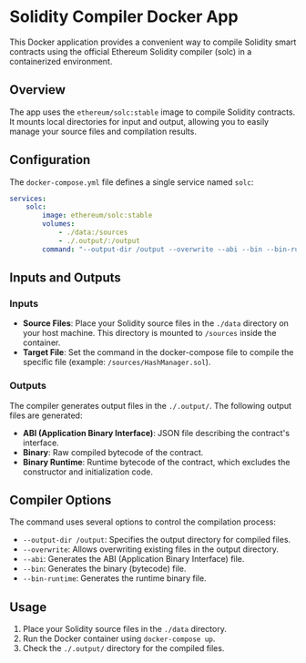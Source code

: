 # Solidity Compiler Docker App

This Docker application provides a convenient way to compile Solidity smart contracts using the official Ethereum Solidity compiler (solc) in a containerized environment.

## Overview

The app uses the `ethereum/solc:stable` image to compile Solidity contracts. It mounts local directories for input and output, allowing you to easily manage your source files and compilation results.

## Configuration

The `docker-compose.yml` file defines a single service named `solc`:

```yaml
services:
    solc:
        image: ethereum/solc:stable
        volumes:
            - ./data:/sources
            - ./.output/:/output
        command: "--output-dir /output --overwrite --abi --bin --bin-runtime /sources/HashManager.sol"
```


## Inputs and Outputs

### Inputs

- **Source Files**: Place your Solidity source files in the `./data` directory on your host machine. This directory is mounted to `/sources` inside the container.
- **Target File**: Set the command in the docker-compose file to compile the specific file (example: `/sources/HashManager.sol`).

### Outputs

The compiler generates output files in the `./.output/`. The following output files are generated:

- **ABI (Application Binary Interface)**: JSON file describing the contract's interface.
- **Binary**: Raw compiled bytecode of the contract.
- **Binary Runtime**: Runtime bytecode of the contract, which excludes the constructor and initialization code.

## Compiler Options

The command uses several options to control the compilation process:

- `--output-dir /output`: Specifies the output directory for compiled files.
- `--overwrite`: Allows overwriting existing files in the output directory.
- `--abi`: Generates the ABI (Application Binary Interface) file.
- `--bin`: Generates the binary (bytecode) file.
- `--bin-runtime`: Generates the runtime binary file.

## Usage

1. Place your Solidity source files in the `./data` directory.
2. Run the Docker container using `docker-compose up`.
4. Check the `./.output/` directory for the compiled files.
